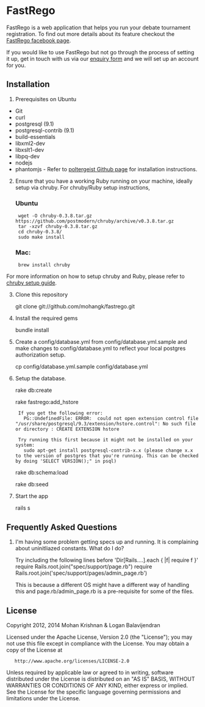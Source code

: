 # FastRego

FastRego is a web application that helps you run your debate tournament registration. To find out more details about its feature checkout the [FastRego facebook page](http://www.facebook.com/fastrego).

If you would like to use FastRego but not go through the process of setting it up, get in touch with us via our [enquiry form](http://fastrego.herokuapp.com/enquiry) and we will set up an account for you.

## Installation

1. Prerequisites on Ubuntu
  * Git
  * curl
  * postgresql (9.1)
  * postgresql-contrib (9.1)
  * build-essentials
  * libxml2-dev
  * libxslt1-dev
  * libpq-dev
  * nodejs
  * phantomjs - Refer to [poltergeist Github page](https://github.com/jonleighton/poltergeist#installing-phantomjs) for installation instructions.

2. Ensure that you have a working Ruby running on your machine, ideally setup via chruby. For chruby/Ruby setup instructions,
    ### Ubuntu

        wget -O chruby-0.3.8.tar.gz https://github.com/postmodern/chruby/archive/v0.3.8.tar.gz
        tar -xzvf chruby-0.3.8.tar.gz
        cd chruby-0.3.8/
        sudo make install

    ### Mac:

        brew install chruby

For more information on how to setup chruby and Ruby, please refer to [chruby setup guide](https://github.com/postmodern/chruby).

3. Clone this repository

    git clone git://github.com/mohangk/fastrego.git

4. Install the required gems

    bundle install

5. Create a config/database.yml from config/database.yml.sample and make changes to config/database.yml to reflect your local postgres authorization setup.

   cp config/database.yml.sample config/database.yml

6. Setup the database. 

    rake db:create

    rake fastrego:add_hstore

        If you get the following error:
          PG::UndefinedFile: ERROR:  could not open extension control file "/usr/share/postgresql/9.3/extension/hstore.control": No such file or directory : CREATE EXTENSION hstore

        Try running this first because it might not be installed on your system:
          sudo apt-get install postgresql-contrib-x.x (please change x.x to the version of postgres that you're running. This can be checked by doing 'SELECT VERSION();" in psql)

    rake db:schema:load 

    rake db:seed

7. Start the app

    rails s

## Frequently Asked Questions

1. I'm having some problem getting specs up and running. It is complaining about uninitliazed constants. What do I do?

   Try including the following lines before 'Dir[Rails....].each { |f| require f }'
     require Rails.root.join("spec/support/page.rb")
     require Rails.root.join('spec/support/pages/admin_page.rb')

   This is because a different OS might have a different way of handling this and page.rb/admin_page.rb is a pre-requisite for some of the files.

## License

   Copyright 2012, 2014 Mohan Krishnan & Logan Balavijendran

   Licensed under the Apache License, Version 2.0 (the "License");
   you may not use this file except in compliance with the License.
   You may obtain a copy of the License at

       http://www.apache.org/licenses/LICENSE-2.0

   Unless required by applicable law or agreed to in writing, software
   distributed under the License is distributed on an "AS IS" BASIS,
   WITHOUT WARRANTIES OR CONDITIONS OF ANY KIND, either express or implied.
   See the License for the specific language governing permissions and
   limitations under the License.
